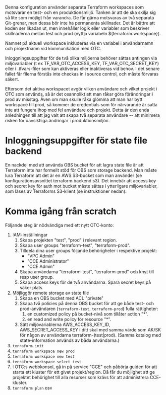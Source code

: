 Denna konfiguration använder separata Terraform workspaces som
motsvarar en test- och en produktionsmiljö. Tanken är att de ska
skilja sig så lite som möjligt från varandra. De får gärna motsvaras
av två separata Git-grenar, men dessa bör inte ha permanenta
skillnader. Det är bättre att koden ser likadan ut, men innehåller
logik eller variabler som beskriver skillnaderna mellan test och prod
(nyttja variabeln ${terraform.workspace}).

Namnet på aktuell workspace inkluderas via en variabel i användarnamn
och projektnamn vid kommunikation med OTC.

Inloggningsuppgifter för de två olika miljöerna behöver sättas
antingen via miljövariabler (t ex TF_VAR_OTC_ACCESS_KEY,
TF_VAR_OTC_SECRET_KEY) eller i .tfvars-filer som kan aktiveras eller
inaktiveras vid behov. I det senare fallet får filerna förstås inte
checkas in i source control, och måste förvaras säkert.

Eftersom det aktiva workspacet avgör vilken användare och vilket
projekt i OTC som används, så är det osannolikt att man råkar göra
förändringar i prod av misstag. Även om man skulle råka glömma att man
har bytt workspace till prod, så kommer de credentials som för
närvarande är satta inte att fungera ihop med fel användare och
projekt. Detta är den enda anledningen till att jag valt att skapa två
separata användare -- att minimera risken för oavsiktliga ändringar i
produktionsmiljön.

# Inloggningsuppgifter för state file backend

En nackdel med att använda OBS bucket för att lagra state file är att
Terraform inte har formellt stöd för OBS som storage backend. Man
måste lura Terraform att det är en AWS S3-bucket som man använder (se
konfigurationsavsnittet terraform.backend.s3). Det innebär att access key
och secret key för auth mot bucket måste sättas i ytterligare
miljövariabler, som läses av Terraforms S3-klient (se instruktioner
nedan).

# Komma igång från scratch

Följande steg är nödvändiga med ett nytt OTC-konto:

1. IAM-inställningar
    1. Skapa projekten "test", "prod" i relevant region.
    1. Skapa user groups "terraform-test", "terraform-prod".
    1. Tilldela dina user groups följande behörigheter i respektive
       projekt:
        - "VPC Admin"
        - "CCE Administrator"
        - "CCE Admin"
    1. Skapa användarna "terraform-test", "terraform-prod" och knyt
       till resp user group.
    1. Skapa access keys för de två användarna. Spara secret keys på
       säker plats.
1. Möjliggör remote storage av state file
    1. Skapa en OBS bucket med ACL "private"
    1. Skapa två policies på denna OBS bucket för att ge både test-
       och prod-användaren (`terraform-test`, `terraform-prod`) fulla
       rättigheter:
        1. en customized policy på bucket-nivå som tillåter action "*".
        1. en read and write policy för resource "*".
    1. Sätt miljövariablerna AWS_ACCESS_KEY_ID, AWS_SECRET_ACCESS_KEY
       i ditt skal med samma värde som AK/SK för någon av användarna
       terraform-(test|prod). (Samma katalog med state-information
       används av båda användarna.)
1. `terraform init`
1. `terraform workspace new prod`
1. `terraform workspace new test`
1. `terraform workspace select test`
1. I OTC:s webbkonsol, gå in på service "CCE" och påbörja guiden för
   att starta ett kluster för ett givet projekt/region. Då får du
   möjlighet att ge projektet behörighet till alla resurser som krävs
   för att administrera CCE-kluster.
1. `terraform plan` osv
